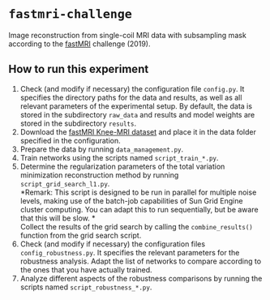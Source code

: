 # `fastmri-challenge`

Image reconstruction from single-coil MRI data with subsampling mask according to the [fastMRI](https://fastmri.org/) challenge (2019).

## How to run this experiment

1. Check (and modify if necessary) the configuration file `config.py`. It specifies the directory paths for the data and results, as well as all relevant parameters of the experimental setup. By default, the data is stored in the subdirectory `raw_data` and results and model weights are stored in the subdirectory `results`.
2. Download the [fastMRI Knee-MRI dataset](https://fastmri.org/dataset/) and place it in the data folder specified in the configuration.
2. Prepare the data by running `data_management.py`.
3. Train networks using the scripts named `script_train_*.py`.
4. Determine the regularization parameters of the total variation minimization reconstruction method by running `script_grid_search_l1.py`.  
 *Remark: This script is designed to be run in parallel for multiple noise levels, making use of the batch-job capabilities of Sun Grid Engine cluster computing. You can adapt this to run sequentially, but be aware that this will be slow. *  
 Collect the results of the grid search by calling the `combine_results()` function from the grid search script.
5. Check (and modify if necessary) the configuration files `config_robustness.py`. It specifies the relevant parameters for the robustness analysis. Adapt the list of networks to compare according to the ones that you have actually trained.
6. Analyze different aspects of the robustness comparisons by running the scripts named `script_robustness_*.py`.
